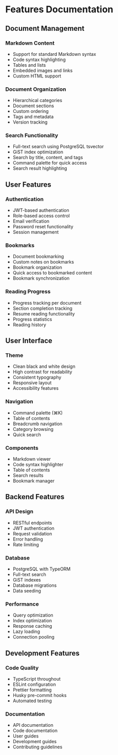 # Features Documentation

## Document Management

### Markdown Content

- Support for standard Markdown syntax
- Code syntax highlighting
- Tables and lists
- Embedded images and links
- Custom HTML support

### Document Organization

- Hierarchical categories
- Document sections
- Custom ordering
- Tags and metadata
- Version tracking

### Search Functionality

- Full-text search using PostgreSQL tsvector
- GiST index optimization
- Search by title, content, and tags
- Command palette for quick access
- Search result highlighting

## User Features

### Authentication

- JWT-based authentication
- Role-based access control
- Email verification
- Password reset functionality
- Session management

### Bookmarks

- Document bookmarking
- Custom notes on bookmarks
- Bookmark organization
- Quick access to bookmarked content
- Bookmark synchronization

### Reading Progress

- Progress tracking per document
- Section completion tracking
- Resume reading functionality
- Progress statistics
- Reading history

## User Interface

### Theme

- Clean black and white design
- High contrast for readability
- Consistent typography
- Responsive layout
- Accessibility features

### Navigation

- Command palette (⌘K)
- Table of contents
- Breadcrumb navigation
- Category browsing
- Quick search

### Components

- Markdown viewer
- Code syntax highlighter
- Table of contents
- Search results
- Bookmark manager

## Backend Features

### API Design

- RESTful endpoints
- JWT authentication
- Request validation
- Error handling
- Rate limiting

### Database

- PostgreSQL with TypeORM
- Full-text search
- GiST indexes
- Database migrations
- Data seeding

### Performance

- Query optimization
- Index optimization
- Response caching
- Lazy loading
- Connection pooling

## Development Features

### Code Quality

- TypeScript throughout
- ESLint configuration
- Prettier formatting
- Husky pre-commit hooks
- Automated testing

### Documentation

- API documentation
- Code documentation
- User guides
- Development guides
- Contributing guidelines

